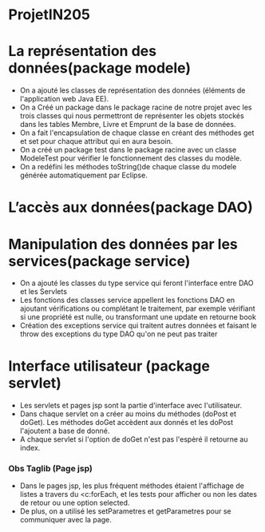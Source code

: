 # ProjetIN205

#  La représentation des données(package modele)
- On a ajouté les classes de représentation des données (éléments de l'application web Java EE). 
- On a Créé un package dans le package racine de notre projet avec les trois classes qui nous permettront de représenter les objets stockés dans les tables Membre, Livre et Emprunt de la base de données.
- On a fait l'encapsulation de chaque classe en créant des méthodes get et set pour chaque attribut qui en aura besoin.
- On a créé un package test dans le package racine avec un classe ModeleTest pour vérifier le fonctionnement des classes du modèle.
- On a redéfini les méthodes toString()de chaque classe du modele générée automatiquement par Eclipse.
# L’accès aux données(package DAO)



# Manipulation des données par les services(package service)
- On a ajouté les classes du type service qui feront l'interface entre DAO et les Servlets
- Les fonctions des classes service appellent les fonctions DAO en ajoutant vérifications ou complétant le traitement, par exemple vérifiant si une propriété est nulle, ou transformant une update en retourne book
- Création des exceptions service qui traitent autres données et faisant le throw des exceptions du type DAO qu'on ne peut pas  traiter

# Interface utilisateur (package servlet)

- Les servlets et pages jsp sont la partie d'interface avec l'utilisateur.
- Dans chaque servlet on a créer au moins du méthodes (doPost et doGet). Les méthodes doGet accèdent aux donnés et les doPost l'ajoutent a base de donné.
- A chaque servlet si l'option de doGet n'est pas l'espèré il retourne au index.

### Obs Taglib (Page jsp)
- Dans le pages jsp, les plus fréquent méthodes étaient l'affichage de listes a travers du <c:forEach, et les tests pour afficher ou non les dates de retour ou une option selected.
- De plus, on a utilisé les setParametres et getParametres pour se communiquer avec la page.
